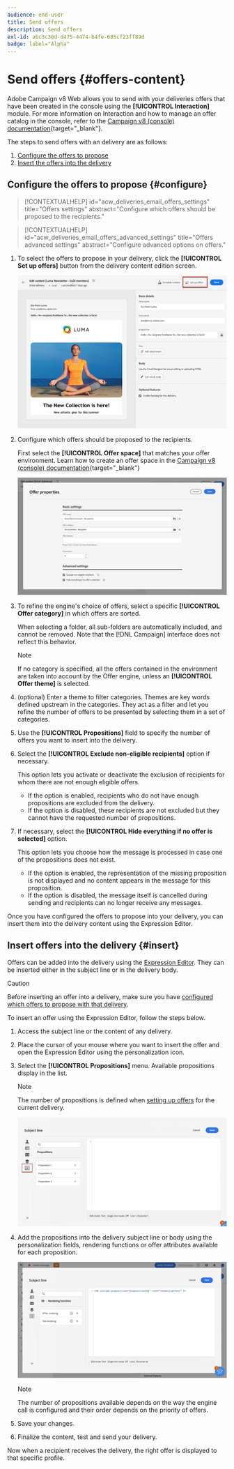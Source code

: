 ```yaml
---
audience: end-user
title: Send offers
description: Send offers
exl-id: abc3c36d-d475-4474-b4fe-685cf23ff89d
badge: label="Alpha" 
---
```


# Send offers {#offers-content}

Adobe Campaign v8 Web allows you to send with your deliveries offers that have been created in the console using the **[!UICONTROL Interaction]** module. For more information on Interaction and how to manage an offer catalog in the console, refer to the [Campaign v8 (console) documentation](https://experienceleague.adobe.com/docs/campaign/campaign-v8/offers/interaction.html){target="_blank"}.

The steps to send offers with an delivery are as follows:

1. [Configure the offers to propose](#configure)
1. [Insert the offers into the delivery](#insert)

## Configure the offers to propose {#configure}

>[!CONTEXTUALHELP]
>id="acw_deliveries_email_offers_settings"
>title="Offers settings"
>abstract="Configure which offers should be proposed to the recipients."

>[!CONTEXTUALHELP]
>id="acw_deliveries_email_offers_advanced_settings"
>title="Offers advanced settings"
>abstract="Configure advanced options on offers."

1. To select the offers to propose in your delivery, click the **[!UICONTROL Set up offers]** button from the delivery content edition screen.

    ![](assets/setup-offers.png)

1. Configure which offers should be proposed to the recipients.

    First select the **[!UICONTROL Offer space]** that matches your offer environment. Learn how to create an offer space in the [Campaign v8 (console) documentation](https://experienceleague.adobe.com/docs/campaign/campaign-v8/offers/interaction-settings/interaction-offer-spaces.html){target="_blank"}

    ![](assets/create-content-offers.png)

1. To refine the engine's choice of offers, select a specific **[!UICONTROL Offer category]** in which offers are sorted.

    When selecting a folder, all sub-folders are automatically included, and cannot be removed. Note that the [!DNL Campaign] interface does not reflect this behavior.

    >[!NOTE]
    >
    >If no category is specified, all the offers contained in the environment are taken into account by the Offer engine, unless an **[!UICONTROL Offer theme]** is selected.

1. (optional) Enter a theme to filter categories. Themes are key words defined upstream in the categories. They act as a filter and let you refine the number of offers to be presented by selecting them in a set of categories. 

1. Use the **[!UICONTROL Propositions]** field to specify the number of offers you want to insert into the delivery.

1. Select the **[!UICONTROL Exclude non-eligible recipients]** option if necessary.

    This option lets you activate or deactivate the exclusion of recipients for whom there are not enough eligible offers.
    
    * If the option is enabled, recipients who do not have enough propositions are excluded from the delivery.
    * If the option is disabled, these recipients are not excluded but they cannot have the requested number of propositions.

1. If necessary, select the **[!UICONTROL Hide everything if no offer is selected]** option.

    This option lets you choose how the message is processed in case one of the propositions does not exist.
    
    * If the option is enabled, the representation of the missing proposition is not displayed and no content appears in the message for this proposition.
    * If the option is disabled, the message itself is cancelled during sending and recipients can no longer receive any messages.

Once you have configured the offers to propose into your delivery, you can insert them into the delivery content using the Expression Editor.

## Insert offers into the delivery {#insert}

Offers can be added into the delivery using the [Expression Editor](../personalization/gs-personalization.md#access). They can be inserted either in the subject line or in the delivery body.

>[!CAUTION]
>
>Before inserting an offer into a delivery, make sure you have [configured which offers to propose with that delivery](#configure).

To insert an offer using the Expression Editor, follow the steps below.

1. Access the subject line or the content of any delivery.

1. Place the cursor of your mouse where you want to insert the offer and open the Expression Editor using the personalization icon.

1. Select the **[!UICONTROL Propositions]** menu. Available propositions display in the list.

    >[!NOTE]
    >
    >The number of propositions is defined when [setting up offers](#configure) for the current delivery.

    ![](assets/offer-insertion.png)

1. Add the propositions into the delivery subject line or body using the personalization fields, rendering functions or offer attributes available for each proposition.

    ![](assets/offer-inserted.png)

    >[!NOTE]
    >
    >The number of propositions available depends on the way the engine call is configured and their order depends on the priority of offers.

1. Save your changes.

1. Finalize the content, test and send your delivery.

Now when a recipient receives the delivery, the right offer is displayed to that specific profile.
